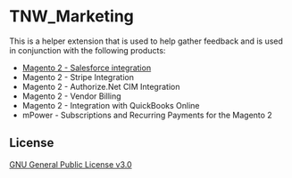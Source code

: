 # TNW_Marketing
This is a helper extension that is used to help gather feedback and is used in conjunction with the following products:
* [Magento 2 - Salesforce integration](https://technweb.com/magento-and-salesforce-integration)
* Magento 2 - Stripe Integration
* Magento 2 - Authorize.Net CIM Integration
* Magento 2 - Vendor Billing
* Magento 2 - Integration with QuickBooks Online
* mPower - Subscriptions and Recurring Payments for the Magento 2

## License
[GNU General Public License v3.0](https://choosealicense.com/licenses/gpl-3.0/)
